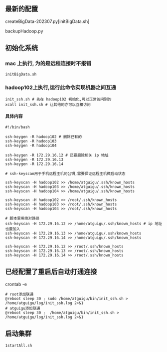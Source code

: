 
## 最新的配置
createBigData-202307.py[initBigData.sh]

backupHadoop.py


## 初始化系统

### mac 上执行, 为的是远程连接时不报错
```shell
initBigData.sh
```


### hadoop102上执行,运行此命令实现机器之间互通
```shell
init_ssh.sh # 先在 hadoop102 初始化,可以正常访问别的
xcall init_ssh.sh # 让其他的亦可以互相访问
```

#### 具体内容
```shell
#!/bin/bash

ssh-keygen -R hadoop102 # 删除已有的
ssh-keygen -R hadoop103 
ssh-keygen -R hadoop104 

ssh-keygen -R 172.29.16.12 # 还要删除相关 ip 地址
ssh-keygen -R 172.29.16.13
ssh-keygen -R 172.29.16.14

# ssh-keyscan用于手机远程主机的公钥,需要保证远程主机微启动状态

ssh-keyscan -H hadoop102 >> /home/atguigu/.ssh/known_hosts
ssh-keyscan -H hadoop103 >> /home/atguigu/.ssh/known_hosts
ssh-keyscan -H hadoop104 >> /home/atguigu/.ssh/known_hosts

ssh-keyscan -H hadoop102 >> /root/.ssh/known_hosts
ssh-keyscan -H hadoop103 >> /root/.ssh/known_hosts
ssh-keyscan -H hadoop104 >> /root/.ssh/known_hosts

# 脚本里用绝对路径
ssh-keyscan -H 172.29.16.12 >> /home/atguigu/.ssh/known_hosts # ip 地址也要加入
ssh-keyscan -H 172.29.16.13 >> /home/atguigu/.ssh/known_hosts
ssh-keyscan -H 172.29.16.14 >> /home/atguigu/.ssh/known_hosts

ssh-keyscan -H 172.29.16.12 >> /root/.ssh/known_hosts 
ssh-keyscan -H 172.29.16.13 >> /root/.ssh/known_hosts
ssh-keyscan -H 172.29.16.14 >> /root/.ssh/known_hosts

```

## 已经配置了重启后自动打通连接
crontab -e
```shell
# root添加联通
@reboot sleep 30 ; sudo /home/atguigu/bin/init_ssh.sh > /home/atguigu/log/init_ssh.log 2>&1
# atguigu添加联通 
@reboot sleep 30 ;  /home/atguigu/bin/init_ssh.sh > /home/atguigu/log/init_ssh.log 2>&1
````

## 启动集群
```shell
1startAll.sh
```